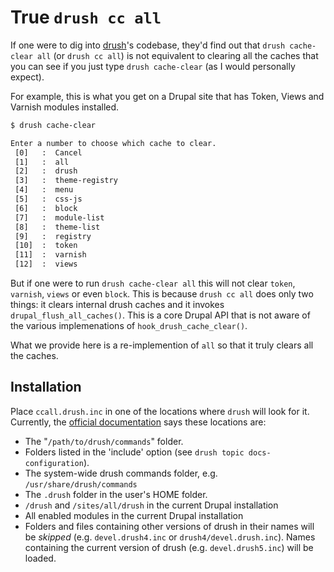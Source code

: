 # True `drush cc all`

If one were to dig into [drush](https://github.com/drush-ops/drush)'s codebase, they'd find out that `drush cache-clear all` (or `drush cc all`) is not equivalent to clearing all the caches that you can see if you just type `drush cache-clear` (as I would personally expect).

For example, this is what you get on a Drupal site that has Token, Views and Varnish modules installed. 

```bash
$ drush cache-clear

Enter a number to choose which cache to clear.
 [0]   :  Cancel         
 [1]   :  all            
 [2]   :  drush          
 [3]   :  theme-registry 
 [4]   :  menu           
 [5]   :  css-js         
 [6]   :  block          
 [7]   :  module-list    
 [8]   :  theme-list     
 [9]   :  registry       
 [10]  :  token          
 [11]  :  varnish        
 [12]  :  views
```

But if one were to run `drush cache-clear all` this will not clear `token`, `varnish`, `views` or even `block`.
This is because `drush cc all` does only two things: it clears internal drush caches and it invokes `drupal_flush_all_caches()`. This is a core Drupal API that is not aware of the various implemenations of `hook_drush_cache_clear()`. 

What we provide here is a re-implemention of `all` so that it truly clears all the caches.

## Installation

Place `ccall.drush.inc` in one of the locations where `drush` will look for it. Currently, the [official documentation](http://docs.drush.org/en/master/commands/) says these locations are: 

- The "`/path/to/drush/commands`" folder.
- Folders listed in the 'include' option (see `drush topic docs-configuration`).
- The system-wide drush commands folder, e.g. `/usr/share/drush/commands`
- The `.drush` folder in the user's HOME folder.
- `/drush` and `/sites/all/drush` in the current Drupal installation
- All enabled modules in the current Drupal installation
- Folders and files containing other versions of drush in their names will be *skipped* (e.g. `devel.drush4.inc` or `drush4/devel.drush.inc`). Names containing the current version of drush (e.g. `devel.drush5.inc`) will be loaded.
